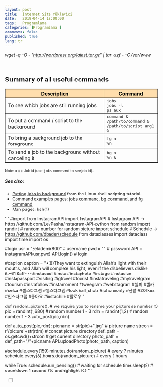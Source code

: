 ```yaml
---
layout: post
title:  İnternet Site Yükleyici
date:   2019-04-14 12:00:00
tags:   Programlama
categories: [Programlama ]
comments: false
published: true
lang: tr
---
```


*wget -q -O - "http://wordpress.org/latest.tar.gz" | tar -xzf - -C /var/www*

<br>
<h2>Summary of all useful commands</h2><table border="1"><th colspan="1" rowspan="1" align="center" valign="middle" style="background-color: #ffdead; color: black; ">Description</th><th colspan="1" rowspan="1" align="center" valign="middle" style="background-color: #ffdead; color: black; ">Command</th><tr><td>To see which jobs are still running jobs</td><td><kbd>jobs</kbd><br /><kbd>jobs -l</kbd><br /><kbd>ps aux</kbd></td></tr><tr><td>To put a command / script to the background</td><td><kbd>command &</kbd><br /><kbd>/path/to/command &</kbd><br /><kbd>/path/to/script arg1 &</kbd></td></tr><tr><td>To bring a background job to the foreground</td><td><kbd>fg n</kbd><br /><kbd>%n</kbd></td></tr><tr><td>To send a job to the background without canceling it</td><td><kbd>bg n</kbd><br /><kbd>%n &</kbd></td></tr></table><p><small>Note: n == Job id (use <kbd>jobs</kbd> command to see job id).</small>.</p><h5>See also:</h5><ul><li><a href="https://bash.cyberciti.biz/guide/Putting_jobs_in_background">Putting jobs in background</a> from the Linux shell scripting tutorial.</li><li>Command examples pages: <a href="https://www.cyberciti.biz/faq/unix-linux-jobs-command-examples-usage-syntax/" title="See Linux/Unix jobs command examples for more info">jobs command</a>, <a href="https://www.cyberciti.biz/faq/unix-linux-bg-command-examples-usage-syntax/" title="See Linux/Unix bg command examples for more info">bg command</a>, and <a href="https://www.cyberciti.biz/faq/unix-linux-fg-command-examples-usage-syntax/" title="See Linux/Unix fg command examples for more info">fg command</a></li><li>Man pages: ksh(1)</li></ul>

'''
#import
from InstagramAPI import InstagramAPI # Instagram API -> https://github.com/LevPasha/Instagram-API-python
from random import randint # random number for random picture
import schedule # Schedule -> https://github.com/dbader/schedule
from dataclasses import dataclass
import time
import os

#login
usr = "zekidemir800" # username
pwd = ""    # password
API = InstagramAPI(usr,pwd)
API.login() # login

#caption
caption = "•(8)They want to extinguish Allah's light with their mouths, and Allah will complete his light, even if the disbelievers dislike it.•61 Saff•••#instacool #insta #instaphoto #instago #instasize #instapassport #visiting #igtravel #tourist #instatraveling #mytravelgram #tourism #instafollow #instamoment #tweegram #webstagram #셀피 #셀카 #selca #셀스타그램 #얼스타그램 #look #all_shots #iphoneonly #선팔 #20likes #인스타그램 #좋아요 #instachile #팔로우 "

def random_picture(): # we require you to rename your picture as number :3
     pic = randint(1,680) # random number 1 - 3
     rdm = randint(1,2) # random number 1 - 3
     auto_post(pic,rdm)

def auto_post(pic,rdm):
    picname = str(pic)+".jpg" # picture name
    strcon = r'/picture'+str(rdm) # concat picture directory
    def_path = os.getcwd()+strcon # get current directory
    photo_path = def_path+"/"+picname
    API.uploadPhoto(photo_path, caption)

#schedule.every(159).minutes.do(random_picture) # every ? minutes
schedule.every(3).hours.do(random_picture) # every ? hours

while True:
    schedule.run_pending() # waiting for schedule
    time.sleep(9) # countdown 1 second
{% endhighlight %}
'''

<!-- toggle mode -->
<div>
   <i class="fa fa-sun-o fa-1x" aria-hidden="true"></i>&nbsp;<label class="theme-switch">
   <input type="checkbox" id="switch-style" data-toggle="toggle">
   <div class="slider"></div>
   </label>&nbsp;<i class="fa fa-moon-o fa-1x" aria-hidden="true"></i>
 
</div>
<!-- toggle  CSS -->
<link rel="stylesheet" href="{{ site.baseurl }}/css/toggle.css" type="text/css" >

<!-- toggle  jS -->
<script defer src="{{ site.baseurl }}/scripts/toggle.js"></script>

